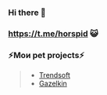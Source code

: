 ### Hi there 👋
### https://t.me/horspid 😺
### ⚡Мои pet projects⚡
> - [Trendsoft](https://horspid.github.io/Trendsoft/)
> - [Gazelkin](https://horspid.github.io/Gazelkin/)

